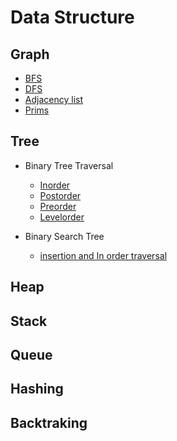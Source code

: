 # Data Structure
## Graph
 - [BFS](graph/BFS.cpp)
 - [DFS](graph/DFS.cpp)
 - [Adjacency list](graph/adj_list.cpp)
 - [Prims](graph/prims.cpp)

## Tree
 - Binary Tree Traversal
    - [Inorder](tree/BT_inorder.cpp)
    - [Postorder](tree/BT_levelorder.cpp)
    - [Preorder](tree/BT_preorder.cpp)
    - [Levelorder](tree/BT_levelorder.cpp)
 
 - Binary Search Tree
    - [insertion and In order traversal](tree/BST.cpp)

## Heap

## Stack

## Queue

## Hashing

## Backtraking


